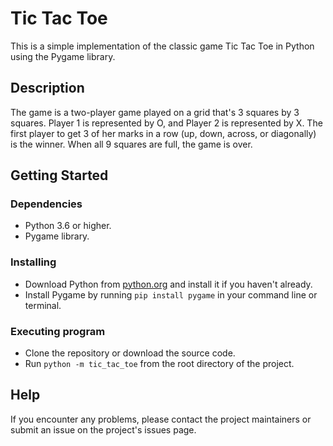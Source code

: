 # Tic Tac Toe

This is a simple implementation of the classic game Tic Tac Toe in Python using the Pygame library.

## Description

The game is a two-player game played on a grid that's 3 squares by 3 squares. Player 1 is represented by O, and Player 2 is represented by X. The first player to get 3 of her marks in a row (up, down, across, or diagonally) is the winner. When all 9 squares are full, the game is over.

## Getting Started

### Dependencies

- Python 3.6 or higher.
- Pygame library.

### Installing

- Download Python from [python.org](https://www.python.org/downloads/) and install it if you haven't already.
- Install Pygame by running `pip install pygame` in your command line or terminal.

### Executing program

- Clone the repository or download the source code.
- Run `python -m tic_tac_toe` from the root directory of the project.

## Help

If you encounter any problems, please contact the project maintainers or submit an issue on the project's issues page.

